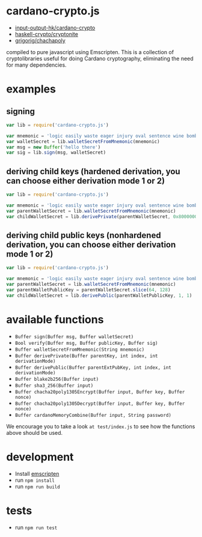# cardano-crypto.js
* [input-output-hk/cardano-crypto](https://github.com/input-output-hk/cardano-crypto/tree/master/cbits)
* [haskell-crypto/cryptonite](https://github.com/haskell-crypto/cryptonite)
* [grigorig/chachapoly](https://github.com/grigorig/chachapoly)

compiled to pure javascript using Emscripten. This is a collection of cryptolibraries useful for doing Cardano cryptography, eliminating the need for many dependencies.

# examples
## signing

``` javascript
var lib = require('cardano-crypto.js')

var mnemonic = 'logic easily waste eager injury oval sentence wine bomb embrace gossip supreme'
var walletSecret = lib.walletSecretFromMnemonic(mnemonic)
var msg = new Buffer('hello there')
var sig = lib.sign(msg, walletSecret)
```

## deriving child keys (hardened derivation, you can choose either derivation mode 1 or 2)

``` javascript
var lib = require('cardano-crypto.js')

var mnemonic = 'logic easily waste eager injury oval sentence wine bomb embrace gossip supreme'
var parentWalletSecret = lib.walletSecretFromMnemonic(mnemonic)
var childWalletSecret = lib.derivePrivate(parentWalletSecret, 0x80000001, 1)
```

## deriving child public keys (nonhardened derivation, you can choose either derivation mode 1 or 2)

``` javascript
var lib = require('cardano-crypto.js')

var mnemonic = 'logic easily waste eager injury oval sentence wine bomb embrace gossip supreme'
var parentWalletSecret = lib.walletSecretFromMnemonic(mnemonic)
var parentWalletPublicKey = parentWalletSecret.slice(64, 128)
var childWalletSecret = lib.derivePublic(parentWalletPublicKey, 1, 1)
```

# available functions

* `Buffer sign(Buffer msg, Buffer walletSecret)`
* `Bool verify(Buffer msg, Buffer publicKey, Buffer sig)`
* `Buffer walletSecretFromMnemonic(String mnemonic)`
* `Buffer derivePrivate(Buffer parentKey, int index, int derivationMode)`
* `Buffer derivePublic(Buffer parentExtPubKey, int index, int derivationMode)`
* `Buffer blake2b256(Buffer input)`
* `Buffer sha3_256(Buffer input)`
* `Buffer chacha20poly1305Encrypt(Buffer input, Buffer key, Buffer nonce)`
* `Buffer chacha20poly1305Decrypt(Buffer input, Buffer key, Buffer nonce)`
* `Buffer cardanoMemoryCombine(Buffer input, String password)`

We encourage you to take a look `at test/index.js` to see how the functions above should be used.

# development

* Install [emscripten](https://askubuntu.com/questions/891630/how-to-install-the-latest-emscripten-on-ubuntu-using-command-line)
* run `npm install`
* run `npm run build`

# tests

* run `npm run test`